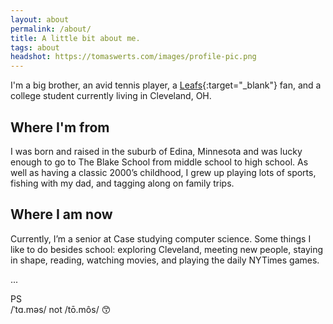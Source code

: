 ```yaml
---
layout: about
permalink: /about/
title: A little bit about me.
tags: about
headshot: https://tomaswerts.com/images/profile-pic.png
---
```


I'm a big brother, an avid tennis player, a [Leafs](https://www.youtube.com/watch?v=r8myEeSTB1A){:target="_blank"} fan, and a college student currently living in Cleveland, OH.

## Where I'm from
I was born and raised in the suburb of Edina, Minnesota and was lucky enough to go to The Blake School from middle school to high school. As well as having a classic 2000’s childhood, I grew up playing lots of sports, fishing with my dad, and tagging along on family trips.

## Where I am now
Currently, I’m a senior at Case studying computer science. Some things I like to do besides school: exploring Cleveland, meeting new people, staying in shape, reading, watching movies, and playing the daily NYTimes games.

...

PS <br>
/ˈtɑ.məs/ not /tō.môs/ 😙
